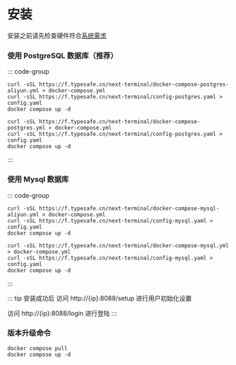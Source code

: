 # 安装
安装之前请先检查硬件符合[系统需求](/install/system-requirements.html)

### 使用 PostgreSQL 数据库（推荐）

::: code-group

```shell [中国大陆]
curl -sSL https://f.typesafe.cn/next-terminal/docker-compose-postgres-aliyun.yml > docker-compose.yml
curl -sSL https://f.typesafe.cn/next-terminal/config-postgres.yaml > config.yaml
docker compose up -d
```

```shell [其他]
curl -sSL https://f.typesafe.cn/next-terminal/docker-compose-postgres.yml > docker-compose.yml
curl -sSL https://f.typesafe.cn/next-terminal/config-postgres.yaml > config.yaml
docker compose up -d
```

:::

### 使用 Mysql 数据库

::: code-group

```shell [中国大陆]
curl -sSL https://f.typesafe.cn/next-terminal/docker-compose-mysql-aliyun.yml > docker-compose.yml
curl -sSL https://f.typesafe.cn/next-terminal/config-mysql.yaml > config.yaml
docker compose up -d
```

```shell [其他]
curl -sSL https://f.typesafe.cn/next-terminal/docker-compose-mysql.yml > docker-compose.yml
curl -sSL https://f.typesafe.cn/next-terminal/config-mysql.yaml > config.yaml
docker compose up -d
```

:::

::: tip 安装成功后
访问 http://{ip}:8088/setup 进行用户初始化设置

访问 http://{ip}:8088/login 进行登陆
:::

### 版本升级命令

```shell
docker compose pull
docker compose up -d
```

